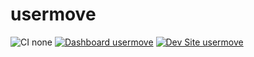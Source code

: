 # usermove

![CI none](https://img.shields.io/badge/ci-none-orange.svg)
[![Dashboard usermove](https://img.shields.io/badge/dashboard-usermove-yellow.svg)](https://dashboard.pantheon.io/sites/7cac2c54-dd03-44a7-a924-2d52d9cd7dbf#dev/code)
[![Dev Site usermove](https://img.shields.io/badge/site-usermove-blue.svg)](http://dev-usermove.pantheonsite.io/)